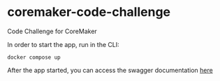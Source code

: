 # coremaker-code-challenge
Code Challenge for CoreMaker

In order to start the app, run in the CLI:
```
docker compose up
```

After the app started, you can access the swagger documentation [here](http://localhost:8000/swagger/index.html)
